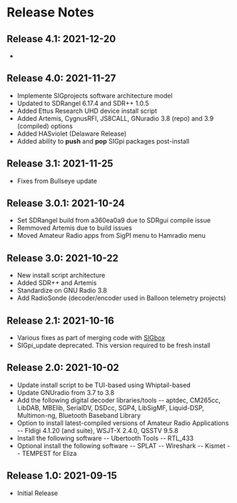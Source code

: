 # Release Notes

## Release 4.1: 2021-12-20
- 

## Release 4.0: 2021-11-27
- Implemente SIGprojects software architecture model
- Updated to SDRangel 6.17.4 and SDR++ 1.0.5
- Added Ettus Research UHD device install script
- Added Artemis, CygnusRFI, JS8CALL, GNuradio 3.8 (repo) and 3.9 (compiled) options
- Added HASviolet (Delaware Release)
- Added ability to **push** and **pop** SIGpi packages post-install

## Release 3.1: 2021-11-25
- Fixes from Bullseye update

## Release 3.0.1: 2021-10-24
- Set SDRangel build from a360ea0a9 due to SDRgui compile issue
- Remmoved Artemis due to build issues
- Moved Amateur Radio apps from SigPI menu to Hamradio menu

## Release 3.0: 2021-10-22
- New install script architecture
- Added SDR++ and Artemis
- Standardize on GNU Radio 3.8
- Add RadioSonde (decoder/encoder used in Balloon telemetry projects)

## Release 2.1: 2021-10-16
- Various fixes as part of merging code with [SIGbox](https://github.com/joecupano/SIGbox)
- SIGpi_update deprecated. This version required to be fresh install

## Release 2.0: 2021-10-02
- Update install script to be TUI-based using Whiptail-based
- Update GNUradio from 3.7 to 3.8
- Add the following digital decoder libraries/tools
-- aptdec, CM265cc, LibDAB, MBElib, SerialDV, DSDcc, SGP4, LibSigMF, Liquid-DSP, Multimon-ng, Bluetooth Baseband Library 
- Option to install latest-compiled versions of Amateur Radio Applications
-- Fldigi 4.1.20 (and suite), WSJT-X 2.4.0, QSSTV 9.5.8
- Install the following software 
-- Ubertooth Tools
-- RTL_433
- Optional install the following software 
-- SPLAT
-- Wireshark
-- Kismet
-- TEMPEST for Eliza

## Release 1.0: 2021-09-15
- Initial Release


